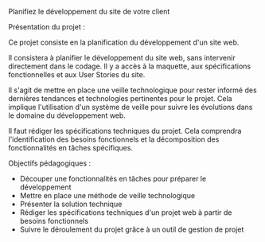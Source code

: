 Planifiez le développement du site de votre client
 
 
Présentation du projet : 

Ce projet consiste en la planification du développement d'un site web.

Il consistera à planifier le développement du site web, sans intervenir directement dans le codage. Il y a accès à la maquette, aux spécifications fonctionnelles et aux User Stories du site.

Il s'agit de mettre en place une veille technologique pour rester informé des dernières tendances et technologies pertinentes pour le projet. Cela implique l'utilisation d'un système de veille pour suivre les évolutions dans le domaine du développement web.

Il faut rédiger les spécifications techniques du projet. Cela comprendra l'identification des besoins fonctionnels et la décomposition des fonctionnalités en tâches spécifiques.

Objectifs pédagogiques : 
 - Découper une fonctionnalités en tâches pour préparer le développement
 - Mettre en place une méthode de veille technologique
 - Présenter la solution technique
 - Rédiger les spécifications techniques d'un projet web à partir de besoins fonctionnels
 - Suivre le déroulement du projet grâce à un outil de gestion de projet
